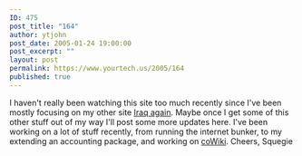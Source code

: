 ```yaml
---
ID: 475
post_title: "164"
author: ytjohn
post_date: 2005-01-24 19:00:00
post_excerpt: ""
layout: post
permalink: https://www.yourtech.us/2005/164
published: true
---
```

I haven't really been watching this site too much recently since I've been mostly focusing on my other site <a href="http://iraqagain.com/">Iraq again<a>.  Maybe once I get some of this other stuff out of my way I'll post some more updates here.  I've been working on a lot of stuff recently, from running the internet bunker, to my extending an accounting package, and working on <a href="http://cowiki.org/">coWiki</a>.  Cheers, Squegie